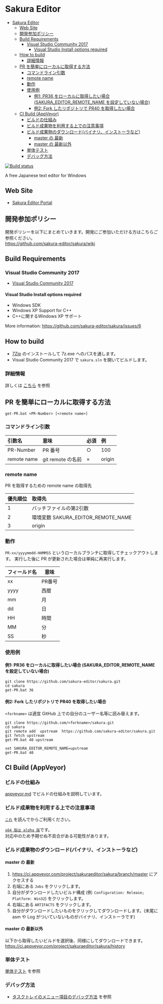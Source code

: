 # Sakura Editor

<!-- TOC -->

- [Sakura Editor](#sakura-editor)
    - [Web Site](#web-site)
    - [開発参加ポリシー](#開発参加ポリシー)
    - [Build Requirements](#build-requirements)
        - [Visual Studio Community 2017](#visual-studio-community-2017)
            - [Visual Studio Install options required](#visual-studio-install-options-required)
    - [How to build](#how-to-build)
        - [詳細情報](#詳細情報)
    - [PR を簡単にローカルに取得する方法](#pr-を簡単にローカルに取得する方法)
        - [コマンドライン引数](#コマンドライン引数)
        - [remote name](#remote-name)
        - [動作](#動作)
        - [使用例](#使用例)
            - [例1: PR36 をローカルに取得したい場合 (SAKURA_EDITOR_REMOTE_NAME を設定していない場合)](#例1-pr36-をローカルに取得したい場合-sakura_editor_remote_name-を設定していない場合)
            - [例2: Fork したリポジトリで PR40 を取得したい場合](#例2-fork-したリポジトリで-pr40-を取得したい場合)
    - [CI Build (AppVeyor)](#ci-build-appveyor)
        - [ビルドの仕組み](#ビルドの仕組み)
        - [ビルド成果物を利用する上での注意事項](#ビルド成果物を利用する上での注意事項)
        - [ビルド成果物のダウンロード(バイナリ、インストーラなど)](#ビルド成果物のダウンロードバイナリインストーラなど)
            - [master の 最新](#master-の-最新)
            - [master の 最新以外](#master-の-最新以外)
        - [単体テスト](#単体テスト)
        - [デバッグ方法](#デバッグ方法)

<!-- /TOC -->

[![Build status](https://ci.appveyor.com/api/projects/status/xlsp22h1q91mh96j/branch/master?svg=true)](https://ci.appveyor.com/project/sakuraeditor/sakura/branch/master)

A free Japanese text editor for Windows

## Web Site
- [Sakura Editor Portal](https://sakura-editor.github.io/)

## 開発参加ポリシー
開発ポリシーを以下にまとめていきます。開発にご参加いただける方はこちらご参照ください。  
https://github.com/sakura-editor/sakura/wiki

## Build Requirements
### Visual Studio Community 2017
- [Visual Studio Community 2017](https://www.visualstudio.com/downloads/)

#### Visual Studio Install options required
- Windows SDK
- Windows XP Support for C++
- C++に関するWindows XP サポート

More information: https://github.com/sakura-editor/sakura/issues/6

## How to build

- [7Zip](https://sevenzip.osdn.jp/) のインストールして 7z.exe へのパスを通します。
- Visual Studio Community 2017 で `sakura.sln` を開いてビルドします。

### 詳細情報

詳しくは [こちら](build.md) を参照

## PR を簡単にローカルに取得する方法

```
get-PR.bat <PR-Number> [<remote name>]
```


### コマンドライン引数

|引数名|意味|必須|例|
|:--|:--|:--|:--|
|PR-Number|PR 番号|○|100|
|remote name|git remote の名前|×|origin|

### remote name

PR を取得するための remote name の取得先

|優先順位|取得先|
|:--|:--|
|1|バッチファイルの第2引数|
|2|環境変数 SAKURA_EDITOR_REMOTE_NAME|
|3|origin|


### 動作


`PR-xx/yyyymmdd-HHMMSS` というローカルブランチに取得してチェックアウトします。 
実行した後に PR が更新された場合は単純に再実行します。

|フィールド名|意味|
|--|--|
|xx|PR番号|
|yyyy|西暦|
|mm|月|
|dd|日|
|HH|時間|
|MM|分|
|SS|秒|


### 使用例

#### 例1: PR36 をローカルに取得したい場合 (SAKURA_EDITOR_REMOTE_NAME を設定していない場合)

```
git clone https://github.com/sakura-editor/sakura.git
cd sakura
get-PR.bat 36
```

#### 例2: Fork したリポジトリで PR40 を取得したい場合

`<forkname>` は適宜 GitHub 上での自分のユーザー名等に読み替えます。


```
git clone https://github.com/<forkname>/sakura.git
cd sakura
git remote add  upstream  https://github.com/sakura-editor/sakura.git
git fetch upstream
get-PR.bat 40 upstream

set SAKURA_EDITOR_REMOTE_NAME=upstream
get-PR.bat 40
```


## CI Build (AppVeyor)

### ビルドの仕組み

[appveyor.md](appveyor.md) でビルドの仕組みを説明しています。

### ビルド成果物を利用する上での注意事項

[`これ`](installer/warning.txt) を読んでからご利用ください。

[`x64 版は alpha 版`](installer/warning-alpha.txt)です。  
対応中のため予期せぬ不具合がある可能性があります。 

### ビルド成果物のダウンロード(バイナリ、インストーラなど)

#### master の 最新

1. https://ci.appveyor.com/project/sakuraeditor/sakura/branch/master にアクセスする
2. 右端にある `Jobs` をクリックします。
3. 自分がダウンロードしたいビルド構成 (例: `Configuration: Release; Platform: Win32`) をクリックします。
4. 右端にある `ARTIFACTS` をクリックします。
5. 自分がダウンロードしたいものをクリックしてダウンロードします。(末尾に asm や Log がついていないものがバイナリ、インストーラです)

#### master の 最新以外

以下から取得したいビルドを選択後、同様にしてダウンロードできます。  
https://ci.appveyor.com/project/sakuraeditor/sakura/history

### 単体テスト

[単体テスト](unittest.md) を参照

### デバッグ方法

- [タスクトレイのメニュー項目のデバッグ方法](debug-tasktray-menu.md) を参照

